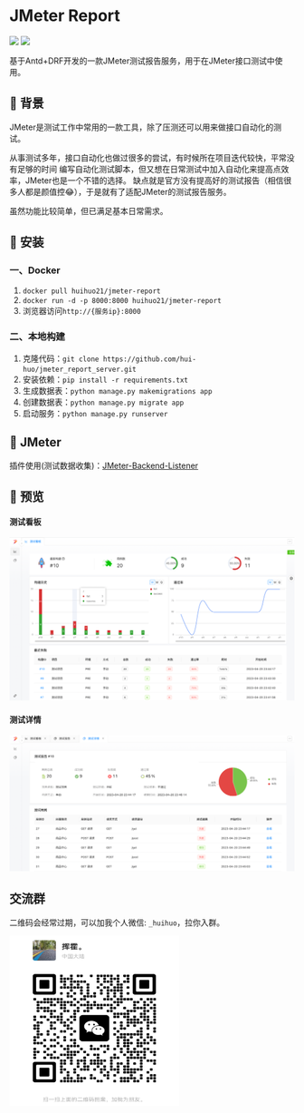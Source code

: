 # JMeter Report

![](https://img.shields.io/badge/JMeter-green)
![](https://img.shields.io/badge/release-latest-green)

基于Antd+DRF开发的一款JMeter测试报告服务，用于在JMeter接口测试中使用。


## 🌴 背景
JMeter是测试工作中常用的一款工具，除了压测还可以用来做接口自动化的测试。

从事测试多年，接口自动化也做过很多的尝试，有时候所在项目迭代较快，平常没有足够的时间
编写自动化测试脚本，但又想在日常测试中加入自动化来提高点效率，JMeter也是一个不错的选择。
缺点就是官方没有提高好的测试报告（相信很多人都是颜值控😂），于是就有了适配JMeter的测试报告服务。

虽然功能比较简单，但已满足基本日常需求。

## 📌 安装

### 一、Docker

1. `docker pull huihuo21/jmeter-report`
2. `docker run -d -p 8000:8000 huihuo21/jmeter-report`
3. 浏览器访问`http://{服务ip}:8000`

### 二、本地构建
1. 克隆代码：`git clone https://github.com/hui-huo/jmeter_report_server.git`
2. 安装依赖：`pip install -r requirements.txt `
3. 生成数据表：`python manage.py makemigrations app`
4. 创建数据表：`python manage.py migrate app`
5. 启动服务：`python manage.py runserver`

## 👏 JMeter
插件使用(测试数据收集)：[JMeter-Backend-Listener](https://github.com/hui-huo/JMeter-Backend-Listener)

## 🔎 预览

#### 测试看板
![image-20230420234719980](./report.png)

#### 测试详情
![image-20230420234811354](./detail.png)

## 交流群
二维码会经常过期，可以加我个人微信: `_huihuo`，拉你入群。

<img src="./img.png" alt="_huihuo" width="300" height="300" />




